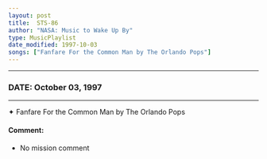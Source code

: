 ```yaml
---
layout: post
title:  STS-86
author: "NASA: Music to Wake Up By"
type: MusicPlaylist
date_modified: 1997-10-03
songs: ["Fanfare For the Common Man by The Orlando Pops"]
---
```


----
### DATE: October 03, 1997
----
✦ Fanfare For the Common Man by The Orlando Pops

#### Comment:
* No mission comment



<br/>
<center>
	<a target="_blank"
	   href="https://twitter.com/intent/tweet?hashtags=Space,NASA,Playlist,NASAWakeupCalls,SpaceProgram&text={{ page.author}}, '{{ page.songs.first }}' {{ page.title }}, {{ page.date | date: '%B %d, %Y' }}. {{ site.url }}{{ page.url }} @nasawakeupcalls">
	   <i class="fab fa-twitter" alt="Tweet this page" style="font-size: 1.3em;"></i>
	</a>
	&nbsp; 	<i class="fas fa-user-astronaut" style="font-size: 1.5em;"></i> &nbsp;
    <a type="amzn" search="'Fanfare For the Common Man by The Orlando Pops'" category="popular music">
        <i class="fab fa-amazon" style="font-size: 1.3em;"></i>
    </a>
</center>
